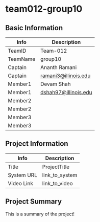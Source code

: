 # team012-group10

## Basic Information

|   Info      |        Description     |
| ----------- | ---------------------- |
| TeamID      |        Team-012        |
| TeamName    |         group10        |
| Captain     |       Ananth Ramani    |
| Captain     |  ramani3@illinois.edu  |
| Member1     |       Devam Shah       |
| Member1     |  dshah97@illinois.edu  |
| Member2     |                        |
| Member2     |                        |
| Member3     |                        |
| Member3     |                        |

## Project Information

|   Info      |        Description     |
| ----------- | ---------------------- |
|  Title      |       ProjectTitle     |
| System URL  |      link_to_system    |
| Video Link  |      link_to_video     |

## Project Summary

This is a summary of the project!
